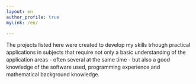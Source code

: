 ```yaml
---
layout: en
author_profile: true
myLink: /en/

---
```


<div display= "block" Style="font-size: 14px; line-height: 20px; margin: 0 0 50px;" ><p>The projects listed here were created to develop my skills trhough practical applications in subjects that require not only a basic understanding of the application areas - often several at the same time - but also a good knowledge of the software used, programming experience and mathematical background knowledge.</p></div>